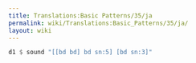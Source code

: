```yaml
---
title: Translations:Basic Patterns/35/ja
permalink: wiki/Translations:Basic_Patterns/35/ja/
layout: wiki
---
```


``` Haskell
d1 $ sound "[[bd bd] bd sn:5] [bd sn:3]"
```

